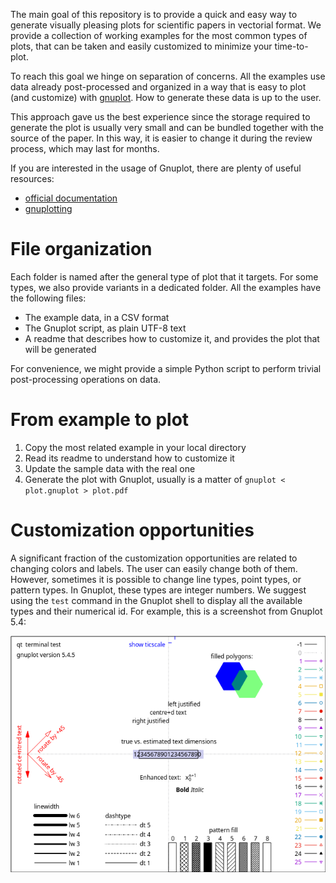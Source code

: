 The main goal of this repository is to provide a quick and easy way to generate visually pleasing plots for scientific papers in vectorial format.
We provide a collection of working examples for the most common types of plots, that can be taken and easily customized to minimize your time-to-plot.

To reach this goal we hinge on separation of concerns.
All the examples use data already post-processed and organized in a way that is easy to plot (and customize) with [gnuplot](http://www.gnuplot.info/).
How to generate these data is up to the user.

This approach gave us the best experience since the storage required to generate the plot is usually very small and can be bundled together with the source of the paper.
In this way, it is easier to change it during the review process, which may last for months.

If you are interested in the usage of Gnuplot, there are plenty of useful resources:

- [official documentation](http://www.gnuplot.info/documentation.html)
- [gnuplotting](http://www.gnuplotting.org/)

# File organization

Each folder is named after the general type of plot that it targets.
For some types, we also provide variants in a dedicated folder.
All the examples have the following files:
 - The example data, in a CSV format
 - The Gnuplot script, as plain UTF-8 text
 - A readme that describes how to customize it, and provides the plot that will be generated

For convenience, we might provide a simple Python script to perform trivial post-processing operations on data.

# From example to plot

1. Copy the most related example in your local directory
2. Read its readme to understand how to customize it
3. Update the sample data with the real one
4. Generate the plot with Gnuplot, usually is a matter of `gnuplot < plot.gnuplot > plot.pdf`

# Customization opportunities

A significant fraction of the customization opportunities are related to changing colors and labels.
The user can easily change both of them.
However, sometimes it is possible to change line types, point types, or pattern types.
In Gnuplot, these types are integer numbers.
We suggest using the `test` command in the Gnuplot shell to display all the available types and their numerical id.
For example, this is a screenshot from Gnuplot 5.4:

![test](test.png)